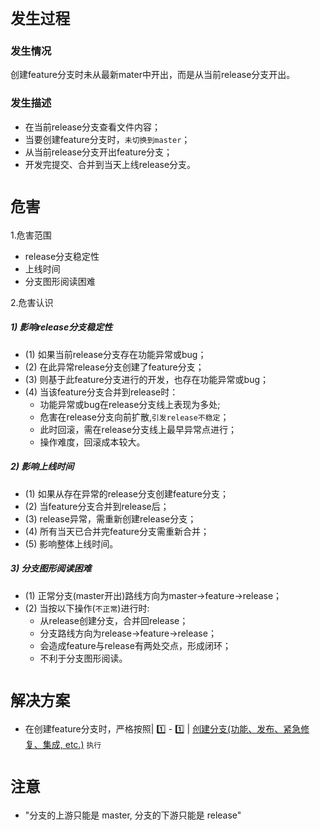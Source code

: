 `发生过程`
=====

### 发生情况
创建feature分支时未从最新mater中开出，而是从当前release分支开出。

### 发生描述
* 在当前release分支查看文件内容；
* 当要创建feature分支时，`未切换到master`；
* 从当前release分支开出feature分支；
* 开发完提交、合并到当天上线release分支。

 
`危害`
=====
1.危害范围
* release分支稳定性
* 上线时间
* 分支图形阅读困难

2.危害认识
#####  1) 影响release分支稳定性
* (1) 如果当前release分支存在功能异常或bug；
* (2) 在此异常release分支创建了feature分支；
* (3) 则基于此feature分支进行的开发，也存在功能异常或bug；
* (4) 当该feature分支合并到release时：
   * 功能异常或bug在release分支线上表现为多处;
   * 危害在release分支向前扩散,`引发release不稳定`；
   * 此时回滚，需在release分支线上最早异常点进行；
   * 操作难度，回滚成本较大。

#####  2) 影响上线时间
* (1) 如果从存在异常的release分支创建feature分支；
* (2) 当feature分支合并到release后；
* (3) release异常，需重新创建release分支；
* (4) 所有当天已合并完feature分支需重新合并；
* (5) 影响整体上线时间。
 
#####  3) 分支图形阅读困难
* (1) 正常分支(master开出)路线方向为master->feature->release；
* (2) 当按以下操作(`不正常`)进行时:
   *  从release创建分支，合并回release；
   *  分支路线方向为release->feature->release；
   *  会造成feature与release有两处交点，形成闭环；
   *  不利于分支图形阅读。

`解决方案`
=====

* 在创建feature分支时，严格按照| :one: - :one:  | [创建分支(功能、发布、紧急修复、集成, etc.)](How-To-Create-Branch) `执行`


`注意`
=====   

* "分支的上游只能是 master, 分支的下游只能是 release"